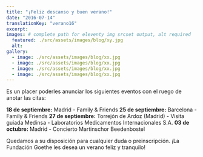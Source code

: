 ```yaml
---
title: "¡Feliz descanso y buen verano!"
date: "2016-07-14"
translationKey: "verano16"
excerpt:
images: # complete path for eleventy img srcset output, alt required
  featured: ./src/assets/images/blog/xy.jpg
  alt:
gallery:
  - image: ./src/assets/images/blog/xx.jpg
  - image: ./src/assets/images/blog/xx.jpg
  - image: ./src/assets/images/blog/xx.jpg
  - image: ./src/assets/images/blog/xx.jpg
---
```


Es un placer poderles anunciar los siguientes eventos con el ruego de anotar las citas:

**18 de septiembre:** Madrid - Family & Friends **25 de septiembre:** Barcelona - Family & Friends **27 de septiembre:** Torrejón de Ardoz (Madrid) - Visita guiada Medinsa - Laboratorios Medicamentos Internacionales S.A. **03 de octubre:** Madrid - Concierto Martinschor Beedenbostel

Quedamos a su disposición para cualquier duda o preinscripción. ¡La Fundación Goethe les desea un verano feliz y tranquilo!
